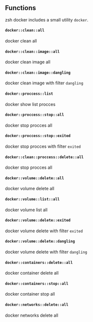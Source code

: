 ## Functions

zsh docker includes a small utility `docker`.

#### `docker::clean::all`

docker clean all

#### `docker::clean::image::all`

docker clean image all

#### `docker::clean::image::dangling`

docker clean image with filter `dangling`

#### `docker::proccess::list`

docker show list procces

#### `docker::proccess::stop::all`

docker stop procces all

#### `docker::proccess::stop::exited`

docker stop procces with filter `exited`

#### `docker::clean::proccess::delete::all`

docker stop procces all

#### `docker::volume::delete::all`

docker volume delete all

#### `docker::volume::list::all`

docker volume list all

#### `docker::volume::delete::exited`

docker volume delete with filter `exited`

#### `docker::volume::delete::dangling`

docker volume delete with filter `dangling`

#### `docker::containers::delete::all`

docker container delete all

#### `docker::containers::stop::all`

docker container stop all

#### `docker::networks::delete::all`

docker networks delete all

